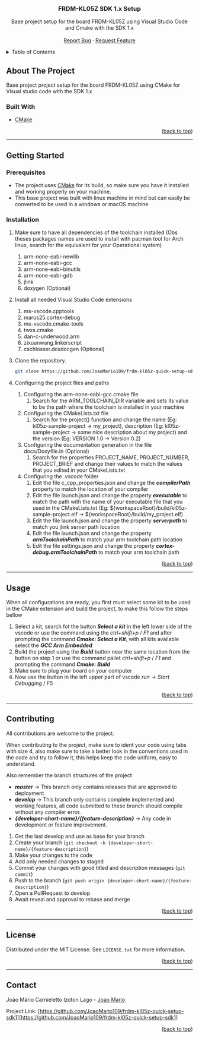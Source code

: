 

<!--
    The README template used is othneildre/Best-README-Template
    All template credits are owned by the template creator
    Also check out the template page
    https://github.com/othneildrew/Best-README-Template
-->

<div id="top"></div>

<!-- PROJECT LOGO -->
<br />
<div align="center">
  <h3 align="center">FRDM-KL05Z SDK 1.x Setup</h3>

  <p align="center">
    Base project setup for the board FRDM-KL05Z using Visual Studio Code and Cmake with the SDK 1.x
    <br />
    <br />
    <a href="https://github.com/JoaoMario109/frdm-kl05z-quick-setup-sdk1/issues">Report Bug</a>
    ·
    <a href="https://github.com/JoaoMario109/frdm-kl05z-quick-setup-sdk1/issues">Request Feature</a>
  </p>
</div>


<!-- TABLE OF CONTENTS -->
<details>
  <summary>Table of Contents</summary>
  <ol>
    <li>
      <a href="#about-the-project">About The Project</a>
      <ul>
        <li><a href="#built-with">Built With</a></li>
      </ul>
    </li>
    <li>
      <a href="#getting-started">Getting Started</a>
      <ul>
        <li><a href="#prerequisites">Prerequisites</a></li>
        <li><a href="#installation">Installation</a></li>
      </ul>
    </li>
    <li><a href="#usage">Usage</a></li>
    <li><a href="#contributing">Contributing</a></li>
    <li><a href="#license">License</a></li>
    <li><a href="#contact">Contact</a></li>
  </ol>
</details>

<!-- ABOUT THE PROJECT -->
<div id="about-the-project"></div>

## About The Project

Base project project setup for the board FRDM-KL05Z using CMake for Visual studio code with the SDK 1.x

<!-- BUILT WITH -->
<div id="built-with"></div>

### Built With

* [CMake](https://cmake.org/)

<p align="right">(<a href="#top">back to top</a>)</p>

<hr />

<!-- GETTING STARTED -->
<div id="getting-started"></div>

## Getting Started

<!-- PREREQUISITES -->
<div id="prerequisites"></div>

### Prerequisites

* The project uses [CMake](https://cmake.org/) for its build, so make sure you have it installed and working properly on your machine.
* This base project was built with linux machine in mind but can easily be converted to be used in a windows or macOS machine

<!-- INSTALLATION -->
<div id="installation"></div>

### Installation

1. Make sure to have all dependencies of the toolchain installed (Obs theses packages names are used to install with pacman tool for Arch linux, search for the equivalent for your Operational system)
   1. arm-none-eabi-newlib
   2. arm-none-eabi-gcc
   3. arm-none-eabi-binutils
   4. arm-none-eabi-gdb
   5. jlink
   6. doxygen (Optional)

2. Install all needed Visual Studio Code extensions
   1. ms-vscode.cpptools
   2. marus25.cortex-debug
   3. ms-vscode.cmake-tools
   4. twxs.cmake
   5. dan-c-underwood.arm
   6. zixuanwang.linkerscript
   7. cschlosser.doxdocgen (Optional)

3. Clone the repository.
   ```sh
   git clone https://github.com/JoaoMario109/frdm-kl05z-quick-setup-sdk1.git
   ```

4. Configuring the project files and paths
   1. Configuring the arm-none-eabi-gcc.cmake file
      1. Search for the ARM_TOOLCHAIN_DIR variable and sets its value to be the path where the toolchain is installed in your machine
   2. Configuring the CMakeLists.txt file
      1. Search for the project() function and change the name (Eg: kl05z-sample-project -> my_project), description (Eg: kl05z-sample-project -> some nice description about my project) and the version (Eg: VERSION 1.0 -> Version 0.2)
   3. Configuring the documentation generation in the file docs/Doxyfile.in (Optional)
      1. Search for the properties PROJECT_NAME, PROJECT_NUMBER, PROJECT_BRIEF and change their values to match the values that you edited in your CMakeLists.txt
   4. Configuring the .vscode folder
      1. Edit the file c_cpp_properties.json and change the ***compilerPath*** property to match the location of your compiler
      2. Edit the file launch.json and change the property ***executable*** to match the path with the name of your executable file that you used in the CMakeLists.txt (Eg: \${workspaceRoot}/build/kl05z-sample-project.elf -> \${workspaceRoot}/build/my_project.elf)
      3. Edit the file launch.json and change the property ***serverpath*** to match you jlink server path location
      4. Edit the file launch.json and change the property ***armToolchainPath*** to match your arm toolchain path location
      5. Edit the file settings.json and change the property ***cortex-debug.armToolchainPath*** to match your arm toolchain path

<p align="right">(<a href="#top">back to top</a>)</p>

<hr />

<!-- USAGE -->
<div id="usage"></div>

## Usage

When all configurations are ready, you first must select some kit to be used in the CMake extension and build the project, to make this follow the steps bellow

1. Select a kit, search fot the button ***Select a kit*** in the left lower side of the vscode or use the command using the *ctrl+shift+p* / *F1* and after prompting the command ***Cmake: Select a Kit***, with all kits available select the ***GCC Arm Embedded***
2. Build the project using the ***Build*** button near the same location from the button on step 1 or use the command pallet *ctrl+shift+p* / *F1* and prompting the command ***Cmake: Build***
3. Make sure to plug your board on your computer
4. Now use the button in the left upper part of vscode *run -> Start Debugging* / *F5*

<p align="right">(<a href="#top">back to top</a>)</p>

<hr />

<!-- CONTRIBUTING -->
<div id="contributing"></div>

## Contributing

All contributions are welcome to the project.

<p>
When contributing to the project, make sure to ident your code using tabs with size 4, also make sure to take a better look in the conventions used in the code and try to follow it, this helps keep the code uniform, easy to understand.
</p>

Also remember the branch structures of the project
* ***master*** -> This branch only contains releases that are approved to deployment
* ***develop*** -> This branch only contains complete implemented and working features, all code submitted to these branch should compile without any compiler error.
* ***{developer-short-name}/{feature-description}*** -> Any code in development or feature improvement.

1. Get the last develop and use as base for your branch
2. Create your branch (`git checkout -b {developer-short-name}/{feature-description}`)
3. Make your changes to the code
4. Add only needed changes to staged
5. Commit your changes with good titled and description messages (`git commit`)
6. Push to the branch (`git push origin {developer-short-name}/{feature-description}`)
7. Open a PullRequest to develop
8. Await reveal and approval to rebase and merge

<p align="right">(<a href="#top">back to top</a>)</p>

<hr />

<!-- LICENSE -->
<div id="license"></div>

## License

Distributed under the MIT License. See `LICENSE.txt` for more information.

<p align="right">(<a href="#top">back to top</a>)</p>

<hr />

<!-- CONTACT -->
<div id="contact"></div>

## Contact

João Mário Carnieletto Izoton Lago - [Joao Mario](https://www.linkedin.com/in/jo%C3%A3o-m%C3%A1rio-lago-a69b2b215/)

Project Link: [https://github.com/JoaoMario109/frdm-kl05z-quick-setup-sdk1](https://github.com/JoaoMario109/frdm-kl05z-quick-setup-sdk1)

<p align="right">(<a href="#top">back to top</a>)</p>